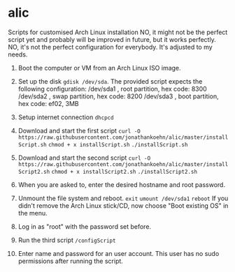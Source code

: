# alic
Scripts for customised Arch Linux installation
NO, it might not be the perfect script yet and probably will be improved in future, but it works perfectly.
NO, it's not the perfect configuration for everybody. It's adjusted to my needs.

1. Boot the computer or VM from an Arch Linux ISO image.
2. Set up the disk `gdisk /dev/sda`.
The provided script expects the following configuration:
/dev/sda1 , root partition, hex code: 8300
/dev/sda2 , swap partition, hex code: 8200
/dev/sda3 , boot partition, hex code: ef02, 3MB

3. Setup internet connection `dhcpcd`
4. Download and start the first script
`curl -O https://raw.githubusercontent.com/jonathankoehn/alic/master/installScript.sh`
`chmod + x installScript.sh`
`./installScript.sh`

5. Download and start the second script
`curl -O https://raw.githubusercontent.com/jonathankoehn/alic/master/installScript2.sh`
`chmod + x installScript2.sh`
`./installScript2.sh`

6. When you are asked to, enter the desired hostname and root password.
7. Unmount the file system and reboot.
`exit`
`umount /dev/sda1`
`reboot`
If you didn't remove the Arch Linux stick/CD, now choose "Boot existing OS" in the menu.

8. Log in as "root" with the password set before.
9. Run the third script `/configScript`
10. Enter name and password for an user account. This user has no sudo permissions after running the script.
